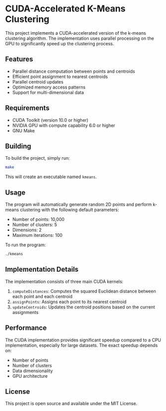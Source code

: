 # CUDA-Accelerated K-Means Clustering

This project implements a CUDA-accelerated version of the k-means clustering algorithm. The implementation uses parallel processing on the GPU to significantly speed up the clustering process.

## Features

- Parallel distance computation between points and centroids
- Efficient point assignment to nearest centroids
- Parallel centroid updates
- Optimized memory access patterns
- Support for multi-dimensional data

## Requirements

- CUDA Toolkit (version 10.0 or higher)
- NVIDIA GPU with compute capability 6.0 or higher
- GNU Make

## Building

To build the project, simply run:

```bash
make
```

This will create an executable named `kmeans`.

## Usage

The program will automatically generate random 2D points and perform k-means clustering with the following default parameters:
- Number of points: 10,000
- Number of clusters: 5
- Dimensions: 2
- Maximum iterations: 100

To run the program:

```bash
./kmeans
```

## Implementation Details

The implementation consists of three main CUDA kernels:

1. `computeDistances`: Computes the squared Euclidean distance between each point and each centroid
2. `assignPoints`: Assigns each point to its nearest centroid
3. `updateCentroids`: Updates the centroid positions based on the current assignments

## Performance

The CUDA implementation provides significant speedup compared to a CPU implementation, especially for large datasets. The exact speedup depends on:
- Number of points
- Number of clusters
- Data dimensionality
- GPU architecture

## License

This project is open source and available under the MIT License.
